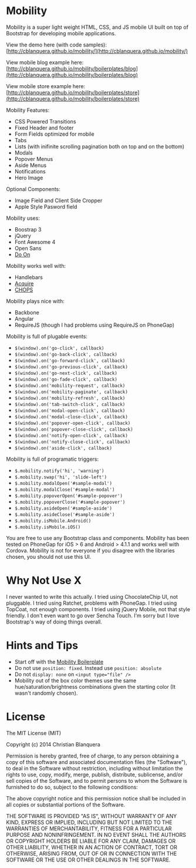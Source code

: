 Mobility
========

Mobility is a super light weight HTML, CSS, and JS mobile UI built on top of Bootstrap for developing mobile applications. 

View the demo here (with code samples):
[http://cblanquera.github.io/mobility/](http://cblanquera.github.io/mobility/)

View mobile blog example here:
[http://cblanquera.github.io/mobility/boilerplates/blog](http://cblanquera.github.io/mobility/boilerplates/blog)

View mobile store example here:
[http://cblanquera.github.io/mobility/boilerplates/store](http://cblanquera.github.io/mobility/boilerplates/store)

Mobility Features:
 - CSS Powered Transitions
 - Fixed Header and footer
 - Form Fields optimized for mobile
 - Tabs
 - Lists (with inifinite scrolling pagination both on top and on the bottom)
 - Modals
 - Popover Menus
 - Aside Menus
 - Notifications
 - Hero Image

Optional Components:
 - Image Field and Client Side Cropper
 - Apple Style Pasword field

Mobility uses:
 - Boostrap 3
 - jQuery
 - Font Awesome 4
 - Open Sans
 - [Do On](http://github.com/cblanquera/doon)
 
Mobility works well with:
 - Handlebars
 - [Acquire](http://github.com/cblanquera/acquire)
 - [CHOPS](http://github.com/cblanquera/chops)

Mobility plays nice with:
 - Backbone
 - Angular
 - RequireJS (though I had problems using RequireJS on PhoneGap)
 
Mobility is full of plugable events:
 - `$(window).on('go-click', callback)`
 - `$(window).on('go-back-click', callback)`
 - `$(window).on('go-forward-click', callback)`
 - `$(window).on('go-previous-click', callback)`
 - `$(window).on('go-next-click', callback)`
 - `$(window).on('go-fade-click', callback)`
 - `$(window).on('mobility-request', callback)`
 - `$(window).on('mobility-paginate', callback)`
 - `$(window).on('mobility-refresh', callback)`
 - `$(window).on('tab-switch-click', callback)`
 - `$(window).on('modal-open-click', callback)`
 - `$(window).on('modal-close-click', callback)`
 - `$(window).on('popover-open-click', callback)`
 - `$(window).on('popover-close-click', callback)`
 - `$(window).on('notify-open-click', callback)`
 - `$(window).on('notify-close-click', callback)`
 - `$(window).on('aside-click', callback)`

Mobility is full of programatic triggers:
 - `$.mobility.notify('hi', 'warning')`
 - `$.mobility.swap('hi', 'slide-left')`
 - `$.mobility.modalOpen('#sample-modal')`
 - `$.mobility.modalClose('#sample-modal')`
 - `$.mobility.popoverOpen('#sample-popover')`
 - `$.mobility.popoverClose('#sample-popover')`
 - `$.mobility.asideOpen('#sample-aside')`
 - `$.mobility.asideClose('#sample-aside')`
 - `$.mobility.isMobile.Android()`
 - `$.mobility.isMobile.iOS()`

You are free to use any Bootstrap class and components. Mobility has been tested on PhoneGap for iOS > 6 and Android > 4.1.1 and works well with Cordova. Mobility is not for everyone if you disagree with the libraries chosen, you should not use this UI.

Why Not Use X
========

I never wanted to write this actually. I tried using ChocolateChip UI, not pluggable. I tried using Ratchet, problems with PhoneGap. I tried using TopCoat, not enough components. I tried using jQuery Mobile, not that style friendly. I don't even want to go over Sencha Touch. I'm sorry but I love Bootstrap's way of doing things overall.

Hints and Tips
========
 - Start off with the [Mobility Boilerplate](http://github.com/cblanquera/mobility/example/boilerplates/blank)
 - Do not use `position: fixed`. Instead use `position: absolute`
 - Do not `display: none` on `<input type="file" />`
 - Mobility out of the box color themes use the same hue/saturation/brightness combinations given the starting color (It wasn't randomly chosen).

License
========
 The MIT License (MIT)

Copyright (c) 2014 Christian Blanquera

Permission is hereby granted, free of charge, to any person obtaining a copy
of this software and associated documentation files (the "Software"), to deal
in the Software without restriction, including without limitation the rights
to use, copy, modify, merge, publish, distribute, sublicense, and/or sell
copies of the Software, and to permit persons to whom the Software is
furnished to do so, subject to the following conditions:

The above copyright notice and this permission notice shall be included in all
copies or substantial portions of the Software.

THE SOFTWARE IS PROVIDED "AS IS", WITHOUT WARRANTY OF ANY KIND, EXPRESS OR
IMPLIED, INCLUDING BUT NOT LIMITED TO THE WARRANTIES OF MERCHANTABILITY,
FITNESS FOR A PARTICULAR PURPOSE AND NONINFRINGEMENT. IN NO EVENT SHALL THE
AUTHORS OR COPYRIGHT HOLDERS BE LIABLE FOR ANY CLAIM, DAMAGES OR OTHER
LIABILITY, WHETHER IN AN ACTION OF CONTRACT, TORT OR OTHERWISE, ARISING FROM,
OUT OF OR IN CONNECTION WITH THE SOFTWARE OR THE USE OR OTHER DEALINGS IN THE
SOFTWARE.